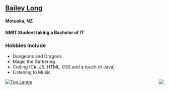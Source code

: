 ## <a target="_blank" href="https://bailey-long.github.io/redirect.html">Bailey Long</a>
<!-- HI -->
#### Motueka, NZ
#### NMIT Student taking a Bachelor of IT
### Hobbies include
- Dungeons and Dragons
- Magic the Gathering
- Coding (C#, JS, HTML, CSS and a touch of Java)
- Listening to Music 

<img src="https://i.imgur.com/E1O7mVF.gif" align="right" margin-bottom="30px">
   
[![Top Langs](https://github-readme-stats.vercel.app/api/top-langs/?username=bailey-long&show_icons=true&theme=radical)](https://github.com/anuraghazra/github-readme-stats)

